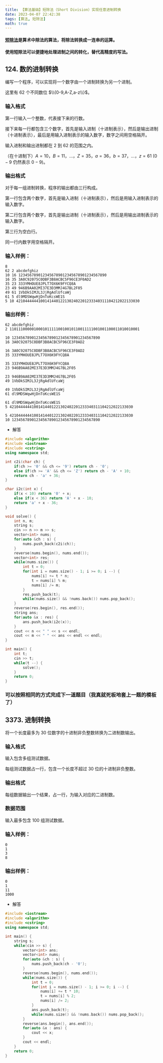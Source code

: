 ```yaml
---
title: 【算法基础】短除法（Short Division）实现任意进制转换
date: 2023-04-07 22:42:38
tags: [算法, 短除法]
math: true
---
```


#### [短除法](https://zh.wikipedia.org/wiki/%E7%9F%AD%E9%99%A4%E6%B3%95)是算术中除法的算法，将除法转换成一连串的运算。

#### 使用短除法可以便捷地处理进制之间的转化，替代高精度的写法。

<!-- more -->

## **124. 数的进制转换**

编写一个程序，可以实现将一个数字由一个进制转换为另一个进制。

这里有 $62$ 个不同数位 $\\{0-9,A-Z,a-z\\}$。

### 输入格式

第一行输入一个整数，代表接下来的行数。

接下来每一行都包含三个数字，首先是输入进制（十进制表示），然后是输出进制（十进制表示），最后是用输入进制表示的输入数字，数字之间用空格隔开。

输入进制和输出进制都在 $2$ 到 $62$ 的范围之内。

（在十进制下）$A = 10，B = 11，…，Z = 35，a = 36，b = 37，…，z = 61$ ($0-9$ 仍然表示 $0-9$)。

### 输出格式

对于每一组进制转换，程序的输出都由三行构成。

第一行包含两个数字，首先是输入进制（十进制表示），然后是用输入进制表示的输入数字。

第二行包含两个数字，首先是输出进制（十进制表示），然后是用输出进制表示的输入数字。

第三行为空白行。

同一行内数字用空格隔开。

### 输入样例：

```
8
62 2 abcdefghiz
10 16 1234567890123456789012345678901234567890
16 35 3A0C92075C0DBF3B8ACBC5F96CE3F0AD2
35 23 333YMHOUE8JPLT7OX6K9FYCQ8A
23 49 946B9AA02MI37E3D3MMJ4G7BL2F05
49 61 1VbDkSIMJL3JjRgAdlUfcaWj
61 5 dl9MDSWqwHjDnToKcsWE1S
5 10 42104444441001414401221302402201233340311104212022133030
```

### 输出样例：

```
62 abcdefghiz
2 11011100000100010111110010010110011111001001100011010010001

10 1234567890123456789012345678901234567890
16 3A0C92075C0DBF3B8ACBC5F96CE3F0AD2

16 3A0C92075C0DBF3B8ACBC5F96CE3F0AD2
35 333YMHOUE8JPLT7OX6K9FYCQ8A

35 333YMHOUE8JPLT7OX6K9FYCQ8A
23 946B9AA02MI37E3D3MMJ4G7BL2F05

23 946B9AA02MI37E3D3MMJ4G7BL2F05
49 1VbDkSIMJL3JjRgAdlUfcaWj

49 1VbDkSIMJL3JjRgAdlUfcaWj
61 dl9MDSWqwHjDnToKcsWE1S

61 dl9MDSWqwHjDnToKcsWE1S
5 42104444441001414401221302402201233340311104212022133030

5 42104444441001414401221302402201233340311104212022133030
10 1234567890123456789012345678901234567890
```

- 解答

``` cpp
#include <algorithm>
#include <iostream>
#include <cstring>
using namespace std;

int c2i(char ch) {
    if(ch >= '0' && ch <= '9') return ch - '0';
    else if(ch >= 'A' && ch <= 'Z') return ch - 'A' + 10;
    return ch - 'a' + 36;
}

char i2c(int x) {
    if(x < 10) return '0' + x;
    else if(x < 36) return 'A' + x - 10;
    return 'a' + x - 36;
}

void solve() {
    int n, m;
    string s;
    cin >> n >> m >> s;
    vector<int> nums;
    for(auto &ch : s) {
        nums.push_back(c2i(ch));
    }
    reverse(nums.begin(), nums.end());
    vector<int> res;
    while(nums.size()) {
        int t = 0;
        for(int i = nums.size() - 1; i >= 0; i --) {
            nums[i] += t * n;
            t = nums[i] % m;
            nums[i] /= m;
        }
        res.push_back(t);
        while(nums.size() && !nums.back()) nums.pop_back();
    }
    reverse(res.begin(), res.end());
    string ans;
    for(auto &x : res) {
        ans.push_back(i2c(x));
    }
    cout << n << " " << s << endl;
    cout << m << " " << ans << endl << endl;
}

int main() {
    int t;
    cin >> t;
    while(t --) {
        solve();
    }
    return 0;
}
```

### 可以按照相同的方式完成下一道题目（我真就死板地套上一题的模板了）

## **3373. 进制转换**

将一个长度最多为 $30$ 位数字的十进制非负整数转换为二进制数输出。

### 输入格式

输入包含多组测试数据。

每组测试数据占一行，包含一个长度不超过 $30$ 位的十进制非负整数。

### 输出格式

每组数据输出一个结果，占一行，为输入对应的二进制数。

### 数据范围

输入最多包含 $100$ 组测试数据。

### 输入样例：

```
0
1
3
8
```

### 输出样例：

```
0
1
11
1000
```

- 解答

``` cpp
#include <iostream>
#include <algorithm>
#include <cstring>
using namespace std;

int main() {
    string s;
    while(cin >> s) {
        vector<int> ans;
        vector<int> nums;
        for(auto &ch : s) {
            nums.push_back(ch - '0');
        }
        reverse(nums.begin(), nums.end());
        while(nums.size()) {
            int t = 0;
            for(int i = nums.size() - 1; i >= 0; i --) {
                nums[i] += t * 10;
                t = nums[i] % 2;
                nums[i] /= 2;
            }
            ans.push_back(t);
            while(nums.size() && !nums.back()) nums.pop_back();
        }
        reverse(ans.begin(), ans.end());
        for(auto &x : ans) {
            cout << x;
        }
        cout << endl;
    }
    return 0;
}
```
